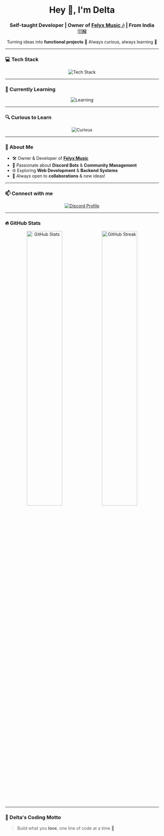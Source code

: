 <h1 align="center">Hey 👋, I'm Delta</h1>
<h3 align="center">Self-taught Developer | Owner of <a href="https://felyxmusic.vercel.app" target="_blank">Felyx Music 🎶</a> | From India 🇮🇳</h3>

<p align="center">
Turning ideas into <strong>functional projects</strong> 🚀  
Always curious, always learning 💪
</p>

---

### 💻 Tech Stack
<div align="center">
<img src="https://skillicons.dev/icons?i=js,ts,nodejs,react,nextjs,mongodb,mysql,prisma" alt="Tech Stack"/>
</div>

---

### 🌱 Currently Learning
<div align="center">
<img src="https://skillicons.dev/icons?i=typescript,react,nextjs" alt="Learning"/>
</div>

---

### 🔍 Curious to Learn
<div align="center">
<img src="https://skillicons.dev/icons?i=python,c,go,rust,java" alt="Curious"/>
</div>

---

### 🎯 About Me
- 🛠️ Owner & Developer of **[Felyx Music](https://felyxmusic.vercel.app)**
- 💪 Passionate about **Discord Bots** & **Community Management**
- 🌐 Exploring **Web Development** & **Backend Systems**
- 💬 Always open to **collaborations** & new ideas!

---

### 📫 Connect with me
<div align="center">
<a href="https://discord.com/users/1072062695093846057">
<img src="https://discord.c99.nl/widget/theme-3/1072062695093846057.png" alt="Discord Profile"/>
</a>
</div>

---

### 🔥 GitHub Stats
<div align="center">
<img src="https://github-readme-stats.vercel.app/api?username=notdeltaxd&show_icons=true&theme=radical&hide_border=true" alt="GitHub Stats" width="48%"/>
<img src="https://github-readme-streak-stats-phi-opal.vercel.app/?user=notdeltaxd&background=0d1117&currStreakNum=ffffff&sideNums=ffffff&currStreakLabel=ffffff&sideLabels=ffffff&dates=ffffff&fire=2d77dc&ring=2d77dc&locale=en&type=svg&hide_border=true" alt="GitHub Streak" width="48%"/>
</div>

---

### 🧠 Delta's Coding Motto
> Build what you **love**, one line of code at a time 💜
